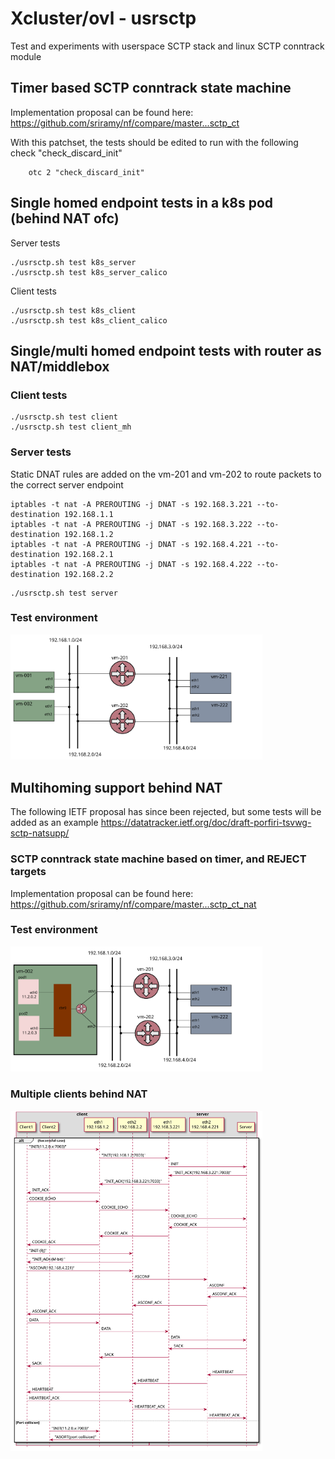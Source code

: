 # Xcluster/ovl - usrsctp

Test and experiments with userspace SCTP stack and linux SCTP conntrack module

## Timer based SCTP conntrack state machine
Implementation proposal can be found here: https://github.com/sriramy/nf/compare/master...sctp_ct

With this patchset, the tests should be edited to run with the following check "check_discard_init"
```
	otc 2 "check_discard_init"
```

## Single homed endpoint tests in a k8s pod (behind NAT ofc)
Server tests
```
./usrsctp.sh test k8s_server
./usrsctp.sh test k8s_server_calico
```
Client tests
```
./usrsctp.sh test k8s_client
./usrsctp.sh test k8s_client_calico
```

## Single/multi homed endpoint tests with router as NAT/middlebox
### Client tests

```
./usrsctp.sh test client
./usrsctp.sh test client_mh
```
### Server tests
Static DNAT rules are added on the vm-201 and vm-202 to route packets to the correct server endpoint
```
iptables -t nat -A PREROUTING -j DNAT -s 192.168.3.221 --to-destination 192.168.1.1
iptables -t nat -A PREROUTING -j DNAT -s 192.168.3.222 --to-destination 192.168.1.2
iptables -t nat -A PREROUTING -j DNAT -s 192.168.4.221 --to-destination 192.168.2.1
iptables -t nat -A PREROUTING -j DNAT -s 192.168.4.222 --to-destination 192.168.2.2
```
```
./usrsctp.sh test server
```

### Test environment
<img src="network-topology/nat.svg" alt="Router as a NAT/middlebox" width="80%" />

## Multihoming support behind NAT
The following IETF proposal has since been rejected, but some tests will be added as an example
https://datatracker.ietf.org/doc/draft-porfiri-tsvwg-sctp-natsupp/

### SCTP conntrack state machine based on timer, and REJECT targets
Implementation proposal can be found here: https://github.com/sriramy/nf/compare/master...sctp_ct_nat

### Test environment
<img src="network-topology/k8s.svg" alt="Dual-path network topology" width="80%" />

### Multiple clients behind NAT
<img src="network-topology/multiple-clients-behind-nat.svg" alt="Multiple client association setup" width="80%" />
